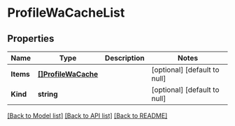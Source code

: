 # ProfileWaCacheList

## Properties
Name | Type | Description | Notes
------------ | ------------- | ------------- | -------------
**Items** | [**[]ProfileWaCache**](profile_waCache.md) |  | [optional] [default to null]
**Kind** | **string** |  | [optional] [default to null]

[[Back to Model list]](../README.md#documentation-for-models) [[Back to API list]](../README.md#documentation-for-api-endpoints) [[Back to README]](../README.md)


